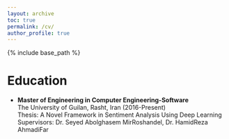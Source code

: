 ```yaml
---
layout: archive
toc: true
permalink: /cv/
author_profile: true
---
```

{% include base_path %}
<h1>Education</h1>
<ul>
<li>
 <b>Master of Engineering in Computer Engineering-Software</b><br>
 The University of Guilan, Rasht, Iran (2016-Present)<br>
 Thesis: A Novel Framework in Sentiment Analysis Using Deep Learning<br>
 Supervisors: Dr. Seyed Abolghasem MirRoshandel, Dr. HamidReza AhmadiFar
</li>
</ul>
